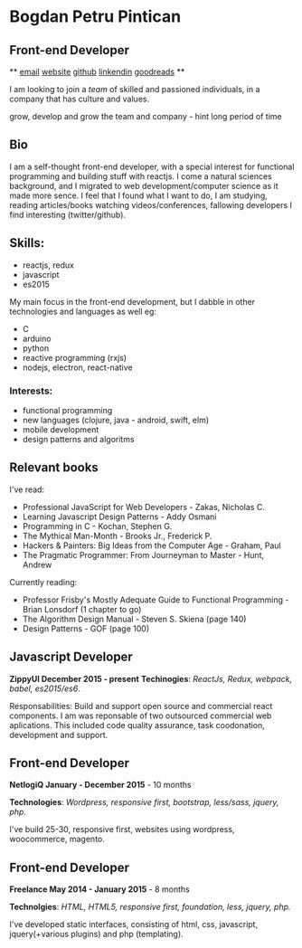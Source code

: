 # Bogdan Petru Pintican 
## Front-end Developer

**
[email](bogdanpintican@gmail.com)
[website](http://bogdanpetru.eu)
[github](http://github.com/bogdanpetru)
[linkendin](http://linkedin.com/bogdanpetru)
[goodreads](http://goodreads.com/bogdanpetru)
**

I am looking to join a *team* of skilled and passioned individuals, in a company that has culture and values. 
 
  grow, develop and grow the team and company - hint long period of time


## Bio

I am a self-thought front-end developer, with a special interest for functional programming and building stuff with reactjs. 
I come a natural sciences background, and I migrated to web development/computer science as it made more sence. 
I feel that I found what I want to do, I am studying, reading articles/books watching videos/conferences, fallowing developers I find 
interesting (twitter/github).


## Skills:
- reactjs, redux
- javascript
- es2015

My main focus in the front-end development, but I dabble in other technologies and languages as well eg:
- C
- arduino
- python
- reactive programming (rxjs)
- nodejs, electron, react-native

### Interests:
- functional programming
- new languages (clojure, java - android, swift, elm)
- mobile development
- design patterns and algoritms


## Relevant books

I've read:
- Professional JavaScript for Web Developers - Zakas, Nicholas C.
- Learning Javascript Design Patterns - Addy Osmani 
- Programming in C - Kochan, Stephen G.
- The Mythical Man-Month - Brooks Jr., Frederick P.
- Hackers & Painters: Big Ideas from the Computer Age - Graham, Paul
- The Pragmatic Programmer: From Journeyman to Master - Hunt, Andrew

Currently reading:
- Professor Frisby's Mostly Adequate Guide to Functional Programming - Brian Lonsdorf (1 chapter to go)
- The Algorithm Design Manual - Steven S. Skiena  (page 140)
- Design Patterns - GOF (page 100)



## Javascript Developer
**ZippyUI December 2015 - present**
**Techinogies**: *ReactJs, Redux, webpack, babel, es2015/es6*.

Responsabilities:
Build and support open source and commercial react components.
I am was reponsable of two outsourced commercial web aplications. 
This included code quality assurance, task coodonation, development and support.

## Front-end Developer
**NetlogiQ January - December 2015** - 10 months

**Technologies**: *Wordpress, responsive first, bootstrap, less/sass, jquery, php.*

I've build 25-30, responsive first, websites using wordpress, woocommerce, magento.


## Front-end Developer
**Freelance May 2014 - January 2015** - 8 months

**Technolgies**: *HTML, HTML5, responsive first, foundation, less, jquery, php.*

I've developed static interfaces, consisting of html, css, javascript, jquery(+various plugins) and php (templating).

